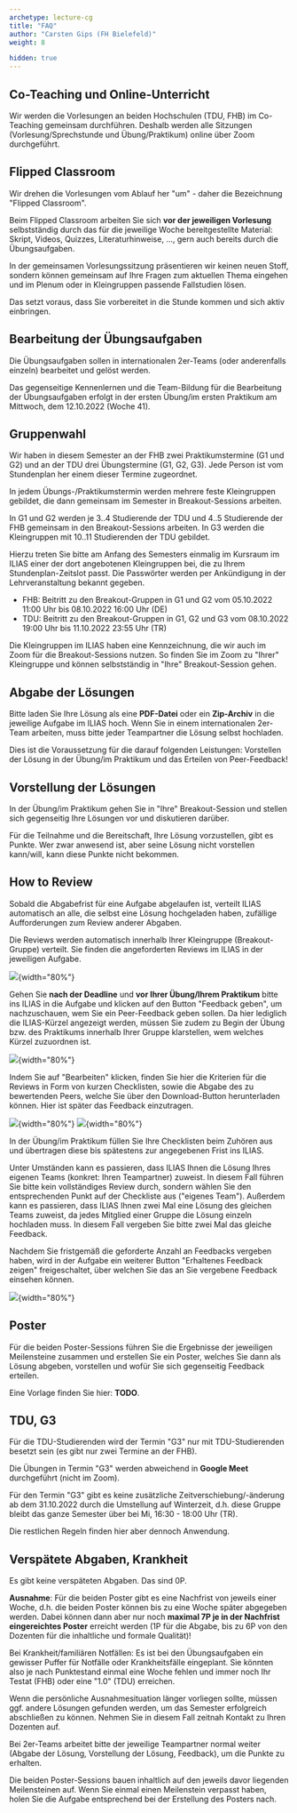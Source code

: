 ```yaml
---
archetype: lecture-cg
title: "FAQ"
author: "Carsten Gips (FH Bielefeld)"
weight: 8

hidden: true
---
```



## Co-Teaching und Online-Unterricht

Wir werden die Vorlesungen an beiden Hochschulen (TDU, FHB) im Co-Teaching gemeinsam
durchführen. Deshalb werden alle Sitzungen (Vorlesung/Sprechstunde und Übung/Praktikum)
online über Zoom durchgeführt.


## Flipped Classroom

Wir drehen die Vorlesungen vom Ablauf her "um" - daher die Bezeichnung "Flipped Classroom".

Beim Flipped Classroom arbeiten Sie sich **vor der jeweiligen Vorlesung** selbstständig
durch das für die jeweilige Woche bereitgestellte Material: Skript, Videos, Quizzes,
Literaturhinweise, ..., gern auch bereits durch die Übungsaufgaben.

In der gemeinsamen Vorlesungssitzung präsentieren wir keinen neuen Stoff, sondern können
gemeinsam auf Ihre Fragen zum aktuellen Thema eingehen und im Plenum oder in Kleingruppen
passende Fallstudien lösen.

Das setzt voraus, dass Sie vorbereitet in die Stunde kommen und sich aktiv einbringen.


## Bearbeitung der Übungsaufgaben

Die Übungsaufgaben sollen in internationalen 2er-Teams (oder anderenfalls einzeln)
bearbeitet und gelöst werden.

Das gegenseitige Kennenlernen und die Team-Bildung für die Bearbeitung der Übungsaufgaben
erfolgt in der ersten Übung/im ersten Praktikum am Mittwoch, dem 12.10.2022 (Woche 41).


## Gruppenwahl

Wir haben in diesem Semester an der FHB zwei Praktikumstermine (G1 und G2) und an der
TDU drei Übungstermine (G1, G2, G3). Jede Person ist vom Stundenplan her einem dieser
Termine zugeordnet.

In jedem Übungs-/Praktikumstermin werden mehrere feste Kleingruppen gebildet, die dann
gemeinsam im Semester in Breakout-Sessions arbeiten.

In G1 und G2 werden je 3..4 Studierende der TDU und 4..5 Studierende der FHB gemeinsam
in den Breakout-Sessions arbeiten. In G3 werden die Kleingruppen mit 10..11 Studierenden
der TDU gebildet.

Hierzu treten Sie bitte am Anfang des Semesters einmalig im Kursraum im ILIAS einer der
dort angebotenen Kleingruppen bei, die zu Ihrem Stundenplan-Zeitslot passt. Die Passwörter
werden per Ankündigung in der Lehrveranstaltung bekannt gegeben.

*   FHB: Beitritt zu den Breakout-Gruppen in G1 und G2 vom 05.10.2022 11:00 Uhr bis
    08.10.2022 16:00 Uhr (DE)
*   TDU: Beitritt zu den Breakout-Gruppen in G1, G2 und G3 vom 08.10.2022 19:00 Uhr
    bis 11.10.2022 23:55 Uhr (TR)

Die Kleingruppen im ILIAS haben eine Kennzeichnung, die wir auch im Zoom für die
Breakout-Sessions nutzen. So finden Sie im Zoom zu "Ihrer" Kleingruppe und können
selbstständig in "Ihre" Breakout-Session gehen.


## Abgabe der Lösungen

Bitte laden Sie Ihre Lösung als eine **PDF-Datei** oder ein **Zip-Archiv** in die
jeweilige Aufgabe im ILIAS hoch. Wenn Sie in einem internationalen 2er-Team arbeiten,
muss bitte jeder Teampartner die Lösung selbst hochladen.

Dies ist die Voraussetzung für die darauf folgenden Leistungen: Vorstellen der Lösung
in der Übung/im Praktikum und das Erteilen von Peer-Feedback!


## Vorstellung der Lösungen

In der Übung/im Praktikum gehen Sie in "Ihre" Breakout-Session und stellen sich
gegenseitig Ihre Lösungen vor und diskutieren darüber.

Für die Teilnahme und die Bereitschaft, Ihre Lösung vorzustellen, gibt es Punkte.
Wer zwar anwesend ist, aber seine Lösung nicht vorstellen kann/will, kann diese
Punkte nicht bekommen.


## How to Review

Sobald die Abgabefrist für eine Aufgabe abgelaufen ist, verteilt ILIAS automatisch
an alle, die selbst eine Lösung hochgeladen haben, zufällige Aufforderungen zum
Review anderer Abgaben.

Die Reviews werden automatisch innerhalb Ihrer Kleingruppe (Breakout-Gruppe)
verteilt. Sie finden die angeforderten Reviews im ILIAS in der jeweiligen Aufgabe.

![](images/howtofeedback1.png){width="80%"}

Gehen Sie **nach der Deadline** und **vor Ihrer Übung/Ihrem Praktikum** bitte ins
ILIAS in die Aufgabe und klicken auf den Button "Feedback geben", um nachzuschauen,
wem Sie ein Peer-Feedback geben sollen. Da hier lediglich die ILIAS-Kürzel angezeigt
werden, müssen Sie zudem zu Begin der Übung bzw. des Praktikums innerhalb Ihrer
Gruppe klarstellen, wem welches Kürzel zuzuordnen ist.

![](images/howtofeedback2.png){width="80%"}

Indem Sie auf "Bearbeiten" klicken, finden Sie hier die Kriterien für die Reviews
in Form von kurzen Checklisten, sowie die Abgabe des zu bewertenden Peers, welche Sie über den Download-Button herunterladen können.
Hier ist später das Feedback einzutragen.

![](images/howtofeedback3.png){width="80%"}
![](images/howtofeedback4.png){width="80%"}

In der Übung/im Praktikum füllen Sie Ihre Checklisten beim Zuhören aus und übertragen
diese bis spätestens zur angegebenen Frist ins ILIAS.

Unter Umständen kann es passieren, dass ILIAS Ihnen die Lösung Ihres eigenen Teams
(konkret: Ihren Teampartner) zuweist. In diesem Fall führen Sie bitte kein
vollständiges Review durch, sondern wählen Sie den entsprechenden Punkt auf der
Checkliste aus ("eigenes Team"). Außerdem kann es passieren, dass ILIAS Ihnen zwei
Mal eine Lösung des gleichen Teams zuweist, da jedes Mitglied einer Gruppe die Lösung
einzeln hochladen muss. In diesem Fall vergeben Sie bitte zwei Mal das gleiche Feedback.

Nachdem Sie fristgemäß die geforderte Anzahl an Feedbacks vergeben haben, wird in der
Aufgabe ein weiterer Button "Erhaltenes Feedback zeigen" freigeschaltet, über welchen
Sie das an Sie vergebene Feedback einsehen können.

![](images/howtofeedback5.png){width="80%"}


## Poster

Für die beiden Poster-Sessions führen Sie die Ergebnisse der jeweiligen Meilensteine
zusammen und erstellen Sie ein Poster, welches Sie dann als Lösung abgeben, vorstellen
und wofür Sie sich gegenseitig Feedback erteilen.

Eine Vorlage finden Sie hier: **TODO**.


## TDU, G3

Für die TDU-Studierenden wird der Termin "G3" nur mit TDU-Studierenden besetzt sein
(es gibt nur zwei Termine an der FHB).

Die Übungen in Termin "G3" werden abweichend in **Google Meet** durchgeführt (nicht im
Zoom).

Für den Termin "G3" gibt es keine zusätzliche Zeitverschiebung/-änderung ab dem
31.10.2022 durch die Umstellung auf Winterzeit, d.h. diese Gruppe bleibt das ganze
Semester über bei Mi, 16:30 - 18:00 Uhr (TR).

Die restlichen Regeln finden hier aber dennoch Anwendung.


## Verspätete Abgaben, Krankheit

Es gibt keine verspäteten Abgaben. Das sind 0P.

**Ausnahme**: Für die beiden Poster gibt es eine Nachfrist von jeweils einer Woche, d.h.
die beiden Poster können bis zu eine Woche später abgegeben werden. Dabei können dann
aber nur noch **maximal 7P je in der Nachfrist eingereichtes Poster** erreicht werden
(1P für die Abgabe, bis zu 6P von den Dozenten für die inhaltliche und formale Qualität)!

Bei Krankheit/familiären Notfällen: Es ist bei den Übungsaufgaben ein gewisser Puffer für
Notfälle oder Krankheitsfälle eingeplant. Sie könnten also je nach Punktestand einmal
eine Woche fehlen und immer noch Ihr Testat (FHB) oder eine "1.0" (TDU) erreichen.

Wenn die persönliche Ausnahmesituation länger vorliegen sollte, müssen ggf. andere
Lösungen gefunden werden, um das Semester erfolgreich abschließen zu können. Nehmen
Sie in diesem Fall zeitnah Kontakt zu Ihren Dozenten auf.

Bei 2er-Teams arbeitet bitte der jeweilige Teampartner normal weiter (Abgabe der Lösung,
Vorstellung der Lösung, Feedback), um die Punkte zu erhalten.

Die beiden Poster-Sessions bauen inhaltlich auf den jeweils davor liegenden Meilensteinen
auf. Wenn Sie einmal einen Meilenstein verpasst haben, holen Sie die Aufgabe entsprechend
bei der Erstellung des Posters nach.
